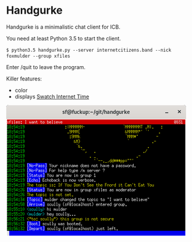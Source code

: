 # Handgurke

Handgurke is a minimalistic chat client for ICB.

You need at least Python 3.5 to start the client.

	$ python3.5 handgurke.py --server internetcitizens.band --nick foxmulder --group xfiles

Enter /quit to leave the program.

Killer features:
* color
* displays [Swatch Internet Time](https://www.swatch.com/en\_us/internet-time/)

![alt text](media/xterm.png "xterm")
